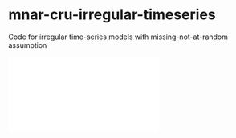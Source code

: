 # mnar-cru-irregular-timeseries
Code for irregular time-series models with missing-not-at-random assumption

![alt text]([http://url/to/img.png](https://github.com/tufts-ml/mnar-cru-irregular-timeseries/blob/main/toydata_extrapolation.pdf)https://github.com/tufts-ml/mnar-cru-irregular-timeseries/blob/main/toydata_extrapolation.pdf)
